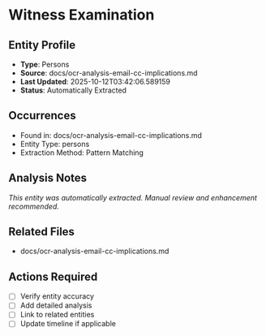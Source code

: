 # Witness Examination

## Entity Profile
- **Type**: Persons
- **Source**: docs/ocr-analysis-email-cc-implications.md
- **Last Updated**: 2025-10-12T03:42:06.589159
- **Status**: Automatically Extracted

## Occurrences
- Found in: docs/ocr-analysis-email-cc-implications.md
- Entity Type: persons
- Extraction Method: Pattern Matching

## Analysis Notes
*This entity was automatically extracted. Manual review and enhancement recommended.*

## Related Files
- docs/ocr-analysis-email-cc-implications.md

## Actions Required
- [ ] Verify entity accuracy
- [ ] Add detailed analysis
- [ ] Link to related entities
- [ ] Update timeline if applicable
